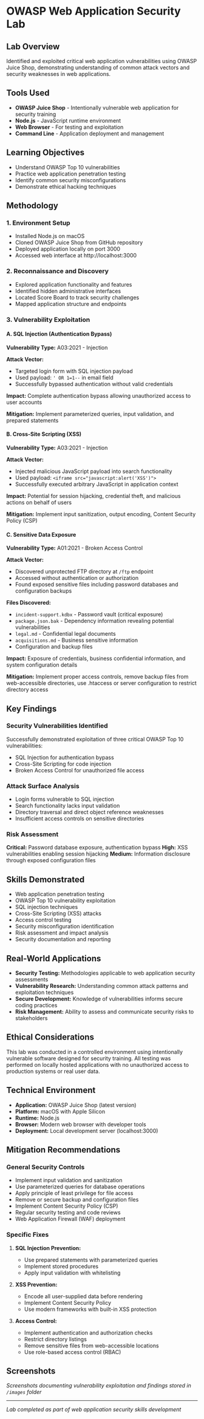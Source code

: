 # OWASP Web Application Security Lab

## Lab Overview
Identified and exploited critical web application vulnerabilities using OWASP Juice Shop, demonstrating understanding of common attack vectors and security weaknesses in web applications.

## Tools Used
- **OWASP Juice Shop** - Intentionally vulnerable web application for security training
- **Node.js** - JavaScript runtime environment
- **Web Browser** - For testing and exploitation
- **Command Line** - Application deployment and management

## Learning Objectives
- Understand OWASP Top 10 vulnerabilities
- Practice web application penetration testing
- Identify common security misconfigurations
- Demonstrate ethical hacking techniques

## Methodology

### 1. Environment Setup
- Installed Node.js on macOS
- Cloned OWASP Juice Shop from GitHub repository
- Deployed application locally on port 3000
- Accessed web interface at http://localhost:3000

### 2. Reconnaissance and Discovery
- Explored application functionality and features
- Identified hidden administrative interfaces
- Located Score Board to track security challenges
- Mapped application structure and endpoints

### 3. Vulnerability Exploitation

#### A. SQL Injection (Authentication Bypass)
**Vulnerability Type:** A03:2021 - Injection

**Attack Vector:**
- Targeted login form with SQL injection payload
- Used payload: `' OR 1=1--` in email field
- Successfully bypassed authentication without valid credentials

**Impact:** Complete authentication bypass allowing unauthorized access to user accounts

**Mitigation:** Implement parameterized queries, input validation, and prepared statements

#### B. Cross-Site Scripting (XSS)
**Vulnerability Type:** A03:2021 - Injection

**Attack Vector:**
- Injected malicious JavaScript payload into search functionality
- Used payload: `<iframe src="javascript:alert('XSS')">`
- Successfully executed arbitrary JavaScript in application context

**Impact:** Potential for session hijacking, credential theft, and malicious actions on behalf of users

**Mitigation:** Implement input sanitization, output encoding, Content Security Policy (CSP)

#### C. Sensitive Data Exposure
**Vulnerability Type:** A01:2021 - Broken Access Control

**Attack Vector:**
- Discovered unprotected FTP directory at `/ftp` endpoint
- Accessed without authentication or authorization
- Found exposed sensitive files including password databases and configuration backups

**Files Discovered:**
- `incident-support.kdbx` - Password vault (critical exposure)
- `package.json.bak` - Dependency information revealing potential vulnerabilities
- `legal.md` - Confidential legal documents
- `acquisitions.md` - Business sensitive information
- Configuration and backup files

**Impact:** Exposure of credentials, business confidential information, and system configuration details

**Mitigation:** Implement proper access controls, remove backup files from web-accessible directories, use .htaccess or server configuration to restrict directory access

## Key Findings

### Security Vulnerabilities Identified
Successfully demonstrated exploitation of three critical OWASP Top 10 vulnerabilities:
- SQL Injection for authentication bypass
- Cross-Site Scripting for code injection
- Broken Access Control for unauthorized file access

### Attack Surface Analysis
- Login forms vulnerable to SQL injection
- Search functionality lacks input validation
- Directory traversal and direct object reference weaknesses
- Insufficient access controls on sensitive directories

### Risk Assessment
**Critical:** Password database exposure, authentication bypass
**High:** XSS vulnerabilities enabling session hijacking
**Medium:** Information disclosure through exposed configuration files

## Skills Demonstrated
- Web application penetration testing
- OWASP Top 10 vulnerability exploitation
- SQL injection techniques
- Cross-Site Scripting (XSS) attacks
- Access control testing
- Security misconfiguration identification
- Risk assessment and impact analysis
- Security documentation and reporting

## Real-World Applications
- **Security Testing:** Methodologies applicable to web application security assessments
- **Vulnerability Research:** Understanding common attack patterns and exploitation techniques
- **Secure Development:** Knowledge of vulnerabilities informs secure coding practices
- **Risk Management:** Ability to assess and communicate security risks to stakeholders

## Ethical Considerations
This lab was conducted in a controlled environment using intentionally vulnerable software designed for security training. All testing was performed on locally hosted applications with no unauthorized access to production systems or real user data.

## Technical Environment
- **Application:** OWASP Juice Shop (latest version)
- **Platform:** macOS with Apple Silicon
- **Runtime:** Node.js
- **Browser:** Modern web browser with developer tools
- **Deployment:** Local development server (localhost:3000)

## Mitigation Recommendations

### General Security Controls
- Implement input validation and sanitization
- Use parameterized queries for database operations
- Apply principle of least privilege for file access
- Remove or secure backup and configuration files
- Implement Content Security Policy (CSP)
- Regular security testing and code reviews
- Web Application Firewall (WAF) deployment

### Specific Fixes
1. **SQL Injection Prevention:**
   - Use prepared statements with parameterized queries
   - Implement stored procedures
   - Apply input validation with whitelisting

2. **XSS Prevention:**
   - Encode all user-supplied data before rendering
   - Implement Content Security Policy
   - Use modern frameworks with built-in XSS protection

3. **Access Control:**
   - Implement authentication and authorization checks
   - Restrict directory listings
   - Remove sensitive files from web-accessible locations
   - Use role-based access control (RBAC)

## Screenshots
*Screenshots documenting vulnerability exploitation and findings stored in `/images` folder*

---
*Lab completed as part of web application security skills development*
